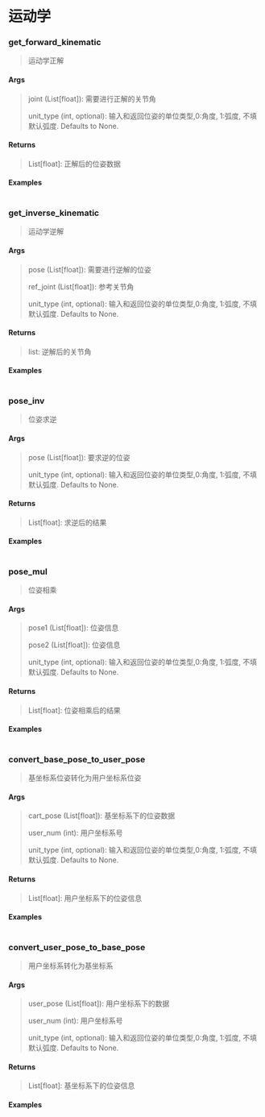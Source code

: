 # 运动学

### get_forward_kinematic

> 运动学正解

#### Args

>  joint (List[float]): 需要进行正解的关节角
>
>  unit_type (int, optional): 输入和返回位姿的单位类型,0:角度, 1:弧度, 不填默认弧度. Defaults to None.

#### Returns

> List[float]: 正解后的位姿数据

#### Examples

```

```

### get_inverse_kinematic

> 运动学逆解

#### Args

> pose (List[float]): 需要进行逆解的位姿
>
> ref_joint (List[float]): 参考关节角
>
> unit_type (int, optional): 输入和返回位姿的单位类型,0:角度, 1:弧度, 不填默认弧度. Defaults to None.

#### Returns

>  list: 逆解后的关节角

#### Examples

```

```

### pose_inv

>  位姿求逆

#### Args

> pose (List[float]): 要求逆的位姿
>
> unit_type (int, optional): 输入和返回位姿的单位类型,0:角度, 1:弧度, 不填默认弧度. Defaults to None.

#### Returns

>  List[float]: 求逆后的结果

#### Examples

```

```

### pose_mul

>  位姿相乘

#### Args

> pose1 (List[float]): 位姿信息
>
> pose2 (List[float]): 位姿信息
>
> unit_type (int, optional): 输入和返回位姿的单位类型,0:角度, 1:弧度, 不填默认弧度. Defaults to None.

#### Returns

>  List[float]: 位姿相乘后的结果

#### Examples

```

```

### convert_base_pose_to_user_pose

>  基坐标系位姿转化为用户坐标系位姿

#### Args

> cart_pose (List[float]): 基坐标系下的位姿数据
>
> user_num (int): 用户坐标系号
>
> unit_type (int, optional): 输入和返回位姿的单位类型,0:角度, 1:弧度, 不填默认弧度. Defaults to None.

#### Returns

>  List[float]: 用户坐标系下的位姿信息

#### Examples

```

```

### convert_user_pose_to_base_pose

>  用户坐标系转化为基坐标系

#### Args

> user_pose (List[float]): 用户坐标系下的数据
>
> user_num (int): 用户坐标系号
>
> unit_type (int, optional): 输入和返回位姿的单位类型,0:角度, 1:弧度, 不填默认弧度. Defaults to None.

#### Returns

>  List[float]: 基坐标系下的位姿信息

#### Examples

```

```